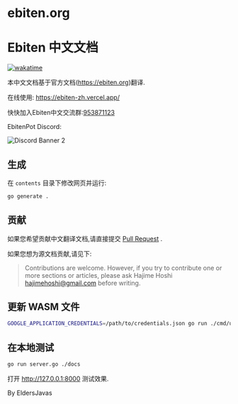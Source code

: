 # ebiten.org
# Ebiten 中文文档

[![wakatime](https://wakatime.com/badge/github/EbitenPot/ebiten.org.svg)](https://wakatime.com/badge/github/EbitenPot/ebiten.org)

本中文文档基于官方文档(<https://ebiten.org>)翻译.

在线使用: <https://ebiten-zh.vercel.app/>

快快加入Ebiten中文交流群:[953871123](https://jq.qq.com/?_wv=1027&k=XDKjyoa7)

EbitenPot Discord:

![Discord Banner 2](https://discordapp.com/api/guilds/926730113125605396/widget.png?style=banner2)

## 生成
在 `contents` 目录下修改网页并运行:

```sh
go generate .
```

## 贡献

如果您希望贡献中文翻译文档,请直接提交 [Pull Request](https://github.com/EbitenPot/ebiten.org/pulls) .

如果您想为源文档贡献,请见下:
> Contributions are welcome. However, if you try to contribute one or more sections or articles, please ask Hajime Hoshi <hajimehoshi@gmail.com> before writing.

## 更新 WASM 文件

```sh
GOOGLE_APPLICATION_CREDENTIALS=/path/to/credentials.json go run ./cmd/uploadwasm/ -ebitenpath=../path/to/ebiten -upload
```

## 在本地测试

```sh
go run server.go ./docs
```

打开 <http://127.0.0.1:8000> 测试效果.

By EldersJavas
